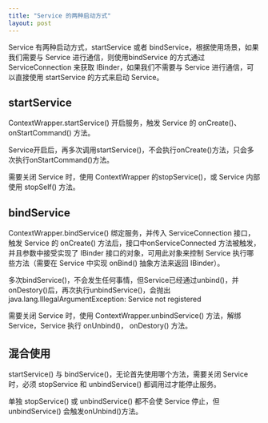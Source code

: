 ```yaml
---
title: "Service 的两种启动方式"
layout: post
---
```



Service 有两种启动方式，startService 或者 bindService，根据使用场景，如果我们需要与 Service 进行通信，则使用bindService 的方式通过 ServiceConnection 来获取 IBinder，如果我们不需要与 Service 进行通信，可以直接使用 startService 的方式来启动 Service。

## startService
ContextWrapper.startService() 开启服务，触发 Service 的 onCreate()、onStartCommand() 方法。

Service开启后，再多次调用startService()，不会执行onCreate()方法，只会多次执行onStartCommand()方法。

需要关闭 Service 时，使用 ContextWrapper 的stopService()，或 Service 内部使用 stopSelf() 方法。


## bindService
ContextWrapper.bindService() 绑定服务，并传入 ServiceConnection 接口，触发 Service 的 onCreate() 方法后，接口中onServiceConnected 方法被触发，并且参数中接受实现了 IBinder 接口的对象，可用此对象来控制 Service 执行哪些方法（需要在 Service 中实现 onBind() 抽象方法来返回 IBinder）。

多次bindService()，不会发生任何事情，但Service已经通过unbind()，并onDestory()后，再次执行unbindService()，会抛出 java.lang.IllegalArgumentException: Service not registered

需要关闭 Service 时，使用 ContextWrapper.unbindService() 方法，解绑 Service，Service 执行 onUnbind()， onDestory() 方法。


## 混合使用
startService() 与 bindService()，无论首先使用哪个方法，需要关闭 Service 时，必须 stopService 和 unbindService() 都调用过才能停止服务。

单独 stopService() 或 unbindService() 都不会使 Service 停止，但 unbindService() 会触发onUnbind()方法。

